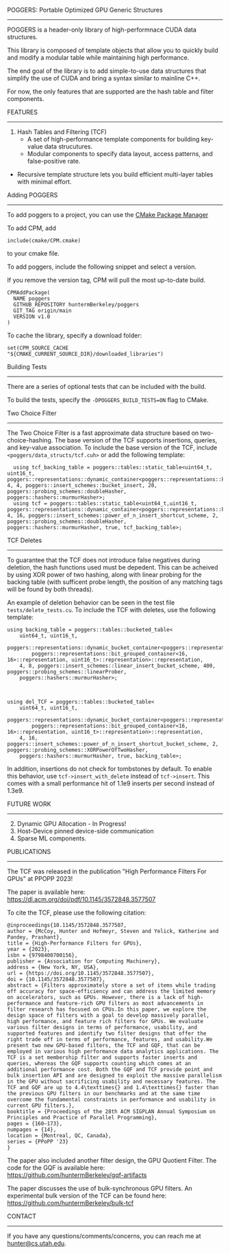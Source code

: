 POGGERS: Portable Optimized GPU Generic Structures
__________________________________

POGGERS is a header-only library of high-performnace CUDA data structures.

This library is composed of template objects that allow you to quickly build and modify a modular table while maintaining high performance.

The end goal of the library is to add simple-to-use data structures that simplify the use of CUDA and bring a syntax similar to mainline C++.

For now, the only features that are supported are the hash table and filter components.

FEATURES
________________

1) Hash Tables and Filtering (TCF)
	- A set of high-performance template components for building key-value data strucutures.
	- Modular components to specify data layout, access patterns, and false-positive rate.
  - Recursive template structure lets you build efficient multi-layer tables with minimal effort.



Adding POGGERS
____________________

To add poggers to a project, you can use the [CMake Package Manager](https://github.com/cpm-cmake/CPM.cmake)


To add CPM, add 

```include(cmake/CPM.cmake)``` 

to your cmake file.

To add poggers, include the following snippet and select a version.

If you remove the version tag, CPM will pull the most up-to-date build.

```
CPMAddPackage(
  NAME poggers
  GITHUB_REPOSITORY huntermBerkeley/poggers
  GIT_TAG origin/main
  VERSION v1.0
)
```

To cache the library, specify a download folder:

```set(CPM_SOURCE_CACHE "${CMAKE_CURRENT_SOURCE_DIR}/downloaded_libraries")```



Building Tests
___________________

There are a series of optional tests that can be included with the build.

To build the tests, specify the ```-DPOGGERS_BUILD_TESTS=ON``` flag to CMake.


Two Choice Filter
_______________________

The Two Choice Filter is a fast approximate data structure based on two-choice-hashing. The base version of the TCF supports insertions, queries, and key-value association. To include the base version of the TCF, include ```<poggers/data_structs/tcf.cuh>``` or add the following template:


```
  using tcf_backing_table = poggers::tables::static_table<uint64_t, uint16_t, poggers::representations::dynamic_container<poggers::representations::key_val_pair,uint16_t>::representation, 4, 4, poggers::insert_schemes::bucket_insert, 20, poggers::probing_schemes::doubleHasher, poggers::hashers::murmurHasher>;
  using tcf = poggers::tables::static_table<uint64_t,uint16_t, poggers::representations::dynamic_container<poggers::representations::key_val_pair,uint16_t>::representation, 4, 16, poggers::insert_schemes::power_of_n_insert_shortcut_scheme, 2, poggers::probing_schemes::doubleHasher, poggers::hashers::murmurHasher, true, tcf_backing_table>;
```


TCF Deletes
_______________________

To guarantee that the TCF does not introduce false negatives during deletion, the hash functions used must be depedent. This can be acheived by using XOR power of two hashing, along with linear probing for the backing table (with sufficent probe length, the position of any matching tags will be found by both threads).

An example of deletion behavior can be seen in the test file ```tests/delete_tests.cu```. To include the TCF with deletes, use the following template:

```
using backing_table = poggers::tables::bucketed_table<
    uint64_t, uint16_t,
    poggers::representations::dynamic_bucket_container<poggers::representations::dynamic_container<
        poggers::representations::bit_grouped_container<16, 16>::representation, uint16_t>::representation>::representation,
    4, 8, poggers::insert_schemes::linear_insert_bucket_scheme, 400, poggers::probing_schemes::linearProber,
    poggers::hashers::murmurHasher>;



using del_TCF = poggers::tables::bucketed_table<
    uint64_t, uint16_t,
    poggers::representations::dynamic_bucket_container<poggers::representations::dynamic_container<
        poggers::representations::bit_grouped_container<16, 16>::representation, uint16_t>::representation>::representation,
    4, 16, poggers::insert_schemes::power_of_n_insert_shortcut_bucket_scheme, 2, poggers::probing_schemes::XORPowerOfTwoHasher,
    poggers::hashers::murmurHasher, true, backing_table>;

```

In addition, insertions do not check for tombstones by default. To enable this behavior, use ```tcf->insert_with_delete``` instead of ```tcf->insert```. This comes with a small performance hit of 1.1e9 inserts per second instead of 1.3e9.



FUTURE WORK
________________

2) Dynamic GPU Allocation - In Progress!
3) Host-Device pinned device-side communication
4) Sparse ML components.



PUBLICATIONS
______________

The TCF was released in the publication "High Performance Filters For GPUs" at PPOPP 2023!

The paper is available here: https://dl.acm.org/doi/pdf/10.1145/3572848.3577507

To cite the TCF, please use the following citation:
```
@inproceedings{10.1145/3572848.3577507,
author = {McCoy, Hunter and Hofmeyr, Steven and Yelick, Katherine and Pandey, Prashant},
title = {High-Performance Filters for GPUs},
year = {2023},
isbn = {9798400700156},
publisher = {Association for Computing Machinery},
address = {New York, NY, USA},
url = {https://doi.org/10.1145/3572848.3577507},
doi = {10.1145/3572848.3577507},
abstract = {Filters approximately store a set of items while trading off accuracy for space-efficiency and can address the limited memory on accelerators, such as GPUs. However, there is a lack of high-performance and feature-rich GPU filters as most advancements in filter research has focused on CPUs.In this paper, we explore the design space of filters with a goal to develop massively parallel, high performance, and feature rich filters for GPUs. We evaluate various filter designs in terms of performance, usability, and supported features and identify two filter designs that offer the right trade off in terms of performance, features, and usability.We present two new GPU-based filters, the TCF and GQF, that can be employed in various high performance data analytics applications. The TCF is a set membership filter and supports faster inserts and queries, whereas the GQF supports counting which comes at an additional performance cost. Both the GQF and TCF provide point and bulk insertion API and are designed to exploit the massive parallelism in the GPU without sacrificing usability and necessary features. The TCF and GQF are up to 4.4\texttimes{} and 1.4\texttimes{} faster than the previous GPU filters in our benchmarks and at the same time overcome the fundamental constraints in performance and usability in current GPU filters.},
booktitle = {Proceedings of the 28th ACM SIGPLAN Annual Symposium on Principles and Practice of Parallel Programming},
pages = {160–173},
numpages = {14},
location = {Montreal, QC, Canada},
series = {PPoPP '23}
}
```

The paper also included another filter design, the GPU Quotient Filter. The code for the GQF is available here: https://github.com/huntermBerkeley/gqf-artifacts

The paper discusses the use of bulk-synchronous GPU filters. An experimental bulk version of the TCF can be found here: https://github.com/huntermBerkeley/bulk-tcf


CONTACT
_____________

If you have any questions/comments/concerns, you can reach me at hunter@cs.utah.edu.